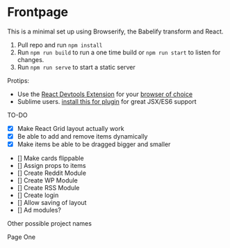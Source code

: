 # Frontpage

This is a minimal set up using Browserify, the Babelify transform and React.

1. Pull repo and run `npm install`
2. Run `npm run build` to run a one time build or `npm run start` to listen for changes.
3. Run `npm run serve` to start a static server

Protips:   
* Use the [React Devtools Extension](https://github.com/facebook/react-devtools) for your [browser of choice](https://chrome.google.com/webstore/detail/react-developer-tools/fmkadmapgofadopljbjfkapdkoienihi)
* Sublime users. [install this for plugin](https://github.com/babel/babel-sublime) for great JSX/ES6 support 


TO-DO

- [x] Make React Grid layout actually work
- [x] Be able to add and remove items dynamically
- [x] Make items be able to be dragged bigger and smaller
- [] Make cards flippable
- [] Assign props to items
- [] Create Reddit Module
- [] Create WP Module
- [] Create RSS Module
- [] Create login
- [] Allow saving of layout
- [] Ad modules?


Other possible project names

Page One